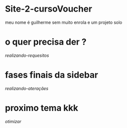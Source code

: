 # Site-2-cursoVoucher
meu nome é guilherme sem muito enrola e um projeto solo
# o quer precisa der ?
*realizando-requesitos*
# fases finais da sidebar
*realizando-ateraçães*
# proximo tema kkk
*otimizar*